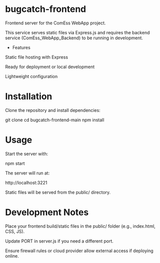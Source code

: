 # bugcatch-frontend

Frontend server for the ComEss WebApp project.

This service serves static files via Express.js and requires the backend service (ComEss_WebApp_Backend) to be running in development.

- Features

Static file hosting with Express

Ready for deployment or local development

Lightweight configuration

# Installation

Clone the repository and install dependencies:

git clone <repo-url>
cd bugcatch-frontend-main
npm install

# Usage

Start the server with:

npm start


The server will run at:

http://localhost:3221


Static files will be served from the public/ directory.

# Development Notes

Place your frontend build/static files in the public/ folder (e.g., index.html, CSS, JS).

Update PORT in server.js if you need a different port.

Ensure firewall rules or cloud provider allow external access if deploying online.
